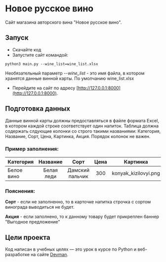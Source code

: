 # Новое русское вино

Сайт магазина авторского вина "Новое русское вино".

## Запуск

- Скачайте код
- Запустите сайт командой:
```
python3 main.py --wine_list=wine_list.xlsx
```
Необязательный параметр *--wine_list* - это имя файла, в котором хранятся данные винной карты. По умолчанию
  wine_list.xlsx
- Перейдите на сайт по адресу [http://127.0.0.1:8000](http://127.0.0.1:8000).

## Подготовка данных

Данные винной карты должны предоставляться в файле формата Excel, в котором каждой строке соответствует один напиток.
Таблица должна содержать слдующие колонки со строго такими названиями: Категория, Название, Сорт, Цена, Картинка, Акция.
Порядок колонок не важен.
### Пример заполнения:

| **Категория** | **Название**  |     **Сорт**     | **Цена**  |     **Картинка**     |      **Акция**       |
|---------------|:-------------:|:----------------:|:---------:|:--------------------:|:--------------------:|
| Белое вино    | Белая леди    | Дамский пальчик  |    300    | konyak_kizilovyi.png | Выгодное предложение |


### Пояснения:
**Сорт** - если не заполненно, то в карточке напитка строчка с сортом винограда выводиться не будет.

**Акция** - если заполнено, то к данному товару будет прикреплен баннер "Выгодное предложение"


## Цели проекта

Код написан в учебных целях — это урок в курсе по Python и веб-разработке на сайте [Devman](https://dvmn.org).

